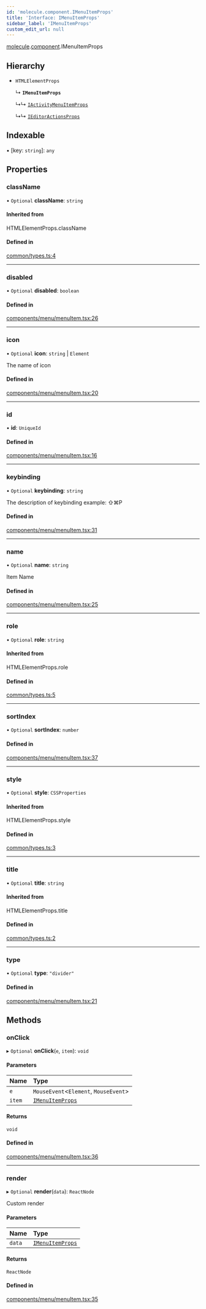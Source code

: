 ```yaml
---
id: 'molecule.component.IMenuItemProps'
title: 'Interface: IMenuItemProps'
sidebar_label: 'IMenuItemProps'
custom_edit_url: null
---
```


[molecule](../namespaces/molecule).[component](../namespaces/molecule.component).IMenuItemProps

## Hierarchy

-   `HTMLElementProps`

    ↳ **`IMenuItemProps`**

    ↳↳ [`IActivityMenuItemProps`](molecule.model.IActivityMenuItemProps)

    ↳↳ [`IEditorActionsProps`](molecule.model.IEditorActionsProps)

## Indexable

▪ [key: `string`]: `any`

## Properties

### className

• `Optional` **className**: `string`

#### Inherited from

HTMLElementProps.className

#### Defined in

[common/types.ts:4](https://github.com/DTStack/molecule/blob/ff1a27ef/src/common/types.ts#L4)

---

### disabled

• `Optional` **disabled**: `boolean`

#### Defined in

[components/menu/menuItem.tsx:26](https://github.com/DTStack/molecule/blob/ff1a27ef/src/components/menu/menuItem.tsx#L26)

---

### icon

• `Optional` **icon**: `string` \| `Element`

The name of icon

#### Defined in

[components/menu/menuItem.tsx:20](https://github.com/DTStack/molecule/blob/ff1a27ef/src/components/menu/menuItem.tsx#L20)

---

### id

• **id**: `UniqueId`

#### Defined in

[components/menu/menuItem.tsx:16](https://github.com/DTStack/molecule/blob/ff1a27ef/src/components/menu/menuItem.tsx#L16)

---

### keybinding

• `Optional` **keybinding**: `string`

The description of keybinding
example: ⇧⌘P

#### Defined in

[components/menu/menuItem.tsx:31](https://github.com/DTStack/molecule/blob/ff1a27ef/src/components/menu/menuItem.tsx#L31)

---

### name

• `Optional` **name**: `string`

Item Name

#### Defined in

[components/menu/menuItem.tsx:25](https://github.com/DTStack/molecule/blob/ff1a27ef/src/components/menu/menuItem.tsx#L25)

---

### role

• `Optional` **role**: `string`

#### Inherited from

HTMLElementProps.role

#### Defined in

[common/types.ts:5](https://github.com/DTStack/molecule/blob/ff1a27ef/src/common/types.ts#L5)

---

### sortIndex

• `Optional` **sortIndex**: `number`

#### Defined in

[components/menu/menuItem.tsx:37](https://github.com/DTStack/molecule/blob/ff1a27ef/src/components/menu/menuItem.tsx#L37)

---

### style

• `Optional` **style**: `CSSProperties`

#### Inherited from

HTMLElementProps.style

#### Defined in

[common/types.ts:3](https://github.com/DTStack/molecule/blob/ff1a27ef/src/common/types.ts#L3)

---

### title

• `Optional` **title**: `string`

#### Inherited from

HTMLElementProps.title

#### Defined in

[common/types.ts:2](https://github.com/DTStack/molecule/blob/ff1a27ef/src/common/types.ts#L2)

---

### type

• `Optional` **type**: `"divider"`

#### Defined in

[components/menu/menuItem.tsx:21](https://github.com/DTStack/molecule/blob/ff1a27ef/src/components/menu/menuItem.tsx#L21)

## Methods

### onClick

▸ `Optional` **onClick**(`e`, `item`): `void`

#### Parameters

| Name   | Type                                                  |
| :----- | :---------------------------------------------------- |
| `e`    | `MouseEvent`<`Element`, `MouseEvent`\>                |
| `item` | [`IMenuItemProps`](molecule.component.IMenuItemProps) |

#### Returns

`void`

#### Defined in

[components/menu/menuItem.tsx:36](https://github.com/DTStack/molecule/blob/ff1a27ef/src/components/menu/menuItem.tsx#L36)

---

### render

▸ `Optional` **render**(`data`): `ReactNode`

Custom render

#### Parameters

| Name   | Type                                                  |
| :----- | :---------------------------------------------------- |
| `data` | [`IMenuItemProps`](molecule.component.IMenuItemProps) |

#### Returns

`ReactNode`

#### Defined in

[components/menu/menuItem.tsx:35](https://github.com/DTStack/molecule/blob/ff1a27ef/src/components/menu/menuItem.tsx#L35)
